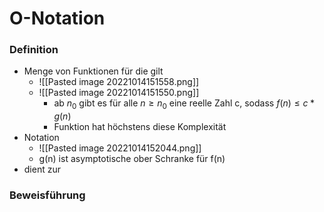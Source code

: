 # O-Notation
### Definition
+ Menge von Funktionen für die gilt
	+ ![[Pasted image 20221014151558.png]]
	+ ![[Pasted image 20221014151550.png]]
		+ ab $n_0$ gibt es für alle $n≥n_0$ eine reelle Zahl c, sodass $f(n)≤c*g(n)$
		+ Funktion hat höchstens diese Komplexität
+ Notation
	+ ![[Pasted image 20221014152044.png]]
	+ g(n) ist asymptotische ober Schranke für f(n)
+ dient zur 

### Beweisführung